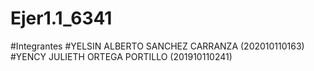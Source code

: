# Ejer1.1_6341
#Integrantes
#YELSIN ALBERTO SANCHEZ CARRANZA        (202010110163)
#YENCY JULIETH ORTEGA PORTILLO          (201910110241)
